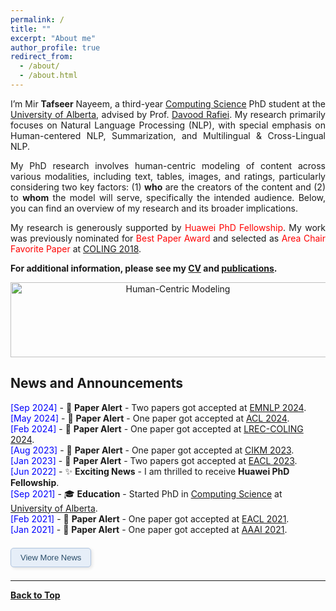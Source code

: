 ```yaml
---
permalink: /
title: ""
excerpt: "About me"
author_profile: true
redirect_from: 
  - /about/
  - /about.html
---
```


<!--👋Hi, there! -->

<p align="justify">
I’m Mir <b>Tafseer</b> Nayeem, a third-year <a href="https://www.ualberta.ca/computing-science/index.html">Computing Science</a> PhD student at the <a href="https://www.ualberta.ca/index.html">University of Alberta</a>, advised by Prof. <a href="https://webdocs.cs.ualberta.ca/~drafiei/">Davood Rafiei</a>. My research primarily focuses on Natural Language Processing (NLP), with special emphasis on Human-centered NLP, Summarization, and Multilingual & Cross-Lingual NLP. 
</p>

<p align="justify">
My PhD research involves human-centric modeling of content across various modalities, including text, tables, images, and ratings, particularly considering two key factors: (1) <b>who</b> are the creators of the content and (2) to <b>whom</b> the model will serve, specifically the intended audience. Below, you can find an overview of my research and its broader implications.
</p>

<p align="justify">
My research is generously supported by <span style="color:Red">Huawei PhD Fellowship</span>. My work was previously nominated for <span style="color:Red">Best Paper Award</span> and selected as <span style="color:Red">Area Chair Favorite Paper</span> at <a href="http://coling2018.org/coling-2018-best-papers/">COLING 2018</a>.
</p>

<!--
Thanks for stopping by!

My name is Mir Tafseer Nayeem. I graduated with a M.Sc. degree in Computer Science from the [University of Lethbridge (UofL)](https://www.uleth.ca/), Alberta, Canada. I also worked as a Teaching and Research Assistant at UofL. My research interests include, but are not limited to, Natural Language Processing, Computational Social Science, and Recommender Systems. My work was nominated for [<span style="color:Red"> **Best Paper Award**</span>](http://coling2018.org/coling-2018-best-papers/) and selected as <span style="color:Red"> **Area Chair Favorite Paper** </span> at [COLING 2018](http://coling2018.org). Currently, I am working as a faculty member at [Ahsanullah University of Science and Technology (AUST)](https://www.aust.edu/cse), Dhaka, Bangladesh. 
-->

**For additional information, please see my [CV](https://tafseer-nayeem.github.io/cv/) and [publications](https://tafseer-nayeem.github.io/publications/).**

<!-- <a href="https://tafseer-nayeem.github.io/publications/"> <img src="https://tafseer-nayeem.github.io/images/pubs.png" alt="Publication Venues"
	title="Publication Venues" width="600" height="200"> </a>
-->

<!-- <br /> -->

<p align="center">
<img src="https://tafseer-nayeem.github.io/images/human-centric.png" alt="Human-Centric Modeling" title="Human-Centric Modeling" width="520" height="120">
</p>

## News and Announcements

* <span style="color:Blue"> [Sep 2024] </span> - 🔔 **Paper Alert** - Two papers got accepted at [EMNLP 2024](https://2024.emnlp.org/).
* <span style="color:Blue"> [May 2024] </span> - 🔔 **Paper Alert** - One paper got accepted at [ACL 2024](https://2024.aclweb.org/).
* <span style="color:Blue"> [Feb 2024] </span> - 🔔 **Paper Alert** - One paper got accepted at [LREC-COLING 2024](https://lrec-coling-2024.org/).
* <span style="color:Blue"> [Aug 2023] </span> - 🔔 **Paper Alert** - One paper got accepted at [CIKM 2023](https://uobevents.eventsair.com/cikm2023/).
* <span style="color:Blue"> [Jan 2023] </span> - 🔔 **Paper Alert** - Two papers got accepted at [EACL 2023](https://2023.eacl.org/).
* <span style="color:Blue"> [Jun 2022] </span> - ✨ **Exciting News** - I am thrilled to receive **Huawei PhD Fellowship**.
* <span style="color:Blue"> [Sep 2021] </span> - 🎓 **Education** - Started PhD in [Computing Science](https://www.ualberta.ca/computing-science/index.html) at [University of Alberta](https://www.ualberta.ca/index.html).
* <span style="color:Blue"> [Feb 2021] </span> - 🔔 **Paper Alert** - One paper got accepted at [EACL 2021](https://2021.eacl.org/).
* <span style="color:Blue"> [Jan 2021] </span> - 🔔 **Paper Alert** - One paper got accepted at [AAAI 2021](https://aaai.org/Conferences/AAAI-21/).


<!-- Button to show/hide additional content -->
<button onclick="toggleVisibility('moreUpdates')" class="expand-button">View More News</button>

<!-- Hidden content -->
<div id="moreUpdates" style="display: none;">
  <ul>
    <li><span style="color:Blue">[Jun 2018]</span> - 🏆 <strong>Award</strong> - Our <a href="http://aclweb.org/anthology/C18-1102">paper</a> got selected as <a href="http://coling2018.org/coling-2018-best-papers/">Area Chair Favorites</a> at COLING 2018.</li>
    <!-- <li><span style="color:Blue">[Jun 2018]</span> - 🏆 <strong>Award</strong> - Nominated for the <a href="http://coling2018.org/coling-2018-best-papers/">Best Paper Award</a> at COLING 2018.</li> -->
    <li><span style="color:Blue">[May 2018]</span> - 🔔 <strong>Paper Alert</strong> - One <a href="http://aclweb.org/anthology/C18-1102">paper</a> got accepted at COLING 2018.</li>
    <li><span style="color:Blue">[May 2019]</span> - 🔔 <strong>Paper Alert</strong> - One <a href="https://www.sciencedirect.com/science/article/pii/S0885230818303449">journal paper</a> got accepted to <a href="https://www.journals.elsevier.com/computer-speech-and-language">Computer Speech & Language</a>.</li>
    <li><span style="color:Blue">[Jan 2019]</span> - 🔔 <strong>Paper Alert</strong> - One <a href="https://link.springer.com/chapter/10.1007/978-3-030-15719-7_14">paper</a> got accepted at <a href="http://ecir2019.org/">ECIR 2019</a>.</li>
    <li><span style="color:Blue">[Oct 2017]</span> - 📢 <strong>Event</strong> - Organizer and Host: <a href="https://www.intel.ai/">Intel Nervana AI Academy - Workshop</a>.</li>
    <li><span style="color:Blue">[Aug 2017]</span> - 🔔 <strong>Paper Alert</strong> - One <a href="http://www.aclweb.org/anthology/I17-2071">paper</a> got accepted at <a href="http://ijcnlp2017.org/site/page.aspx?pid=901&sid=1133&lang=en">IJCNLP 2017</a>.</li>
    <li><span style="color:Blue">[Aug 2017]</span> - 🔔 <strong>Paper Alert</strong> - One <a href="https://dl.acm.org/citation.cfm?id=3133106">paper</a> got accepted at <a href="http://www.cikmconference.org/CIKM2017/index.html">CIKM 2017</a>.</li>
    <li><span style="color:Blue">[Aug 2017]</span> - 📢 <strong>Event</strong> - Attended <a href="http://acl2017.org/">ACL 2017</a> in Vancouver, and presented a <a href="http://www.aclweb.org/anthology/W17-2407">workshop paper</a>.</li>
    <li><span style="color:Blue">[Apr 2017]</span> - 🎤 <strong>Lecture</strong> - Gave a talk on <a href="https://tafseer-nayeem.github.io/files/Introduction_to_NLTK.pdf">Introduction to NLTK</a>.</li>
</ul>

</div>

<!-- Styling for the button -->
<style>
.expand-button {
  background-color: #e6eef8; /* Soft blue, often associated with academia */
  color: #2a4d69; /* Deep blue, good for readability and a scholarly vibe */
  border: 1px solid #b0c4de; /* Gentle border color */
  padding: 7px 15px; /* Comfortable padding */
  text-align: center;
  text-decoration: none;
  display: inline-block;
  margin: 7px 0; /* Adds some space around the button */
  cursor: pointer;
  border-radius: 5px; /* Gentle curve on corners */
  font-size: 13px; /* Clear, legible text size */
  transition: box-shadow 0.2s ease-in-out; /* Smooth shadow transition */
  box-shadow: 2px 2px 5px rgba(0, 0, 0, 0.1); /* Subtle shadow for depth */
}

.expand-button:hover,
.expand-button:focus {
  box-shadow: 2px 2px 8px rgba(0, 0, 0, 0.2); /* Slightly deeper shadow on hover/focus for interactivity */
}

ul {
  list-style-type: none; /* Removes the default list styling */
  padding: 0;
}

li i {
  margin-right: 5px; /* Ensures icons have space */
}
</style>

<!-- JavaScript to toggle the visibility of the 'moreUpdates' section -->
<script>
function toggleVisibility(id) {
  var x = document.getElementById(id);
  x.style.display = x.style.display === "none" ? "block" : "none";
}
</script>


----------------------------------------

[**Back to Top**](#)

<!--
<script type='text/javascript' id='clustrmaps' src='//cdn.clustrmaps.com/map_v2.js?cl=ffffff&w=320&t=m&d=ipF0iF0Q-RsFHP1VWejYRbFjf-eSQyozfam19f0UfGo'></script>
-->


